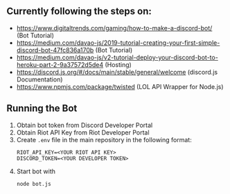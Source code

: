 ## Currently following the steps on:
- https://www.digitaltrends.com/gaming/how-to-make-a-discord-bot/ (Bot Tutorial)
- https://medium.com/davao-js/2019-tutorial-creating-your-first-simple-discord-bot-47fc836a170b (Bot Tutorial)
- https://medium.com/davao-js/v2-tutorial-deploy-your-discord-bot-to-heroku-part-2-9a37572d5de4 (Hosting)
- https://discord.js.org/#/docs/main/stable/general/welcome (discord.js Documentation)
- https://www.npmjs.com/package/twisted (LOL API Wrapper for Node.js)

## Running the Bot
1) Obtain bot token from Discord Developer Portal
2) Obtain Riot API Key from Riot Developer Portal
3) Create `.env` file in the main repository in the following format:
    ```
    RIOT_API_KEY=<YOUR RIOT API KEY>
    DISCORD_TOKEN=<YOUR DEVELOPER TOKEN>
    ```
4) Start bot with
    ```
    node bot.js
    ```
